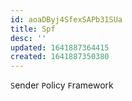 ```yaml
---
id: aoaDByj4SfexSAPb31SUa
title: Spf
desc: ''
updated: 1641887364415
created: 1641887350380
---
```


`S`ender `P`olicy `F`ramework
